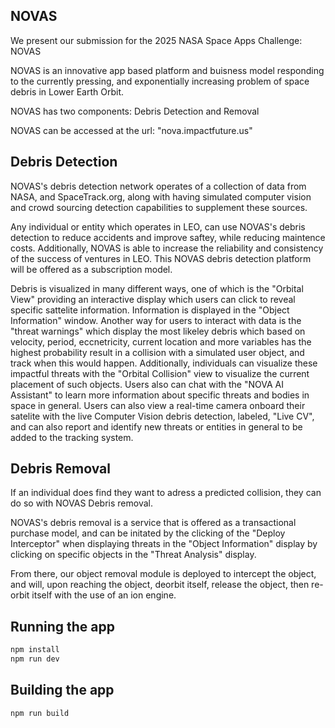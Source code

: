 
## NOVAS
We present our submission for the 2025 NASA Space Apps Challenge: NOVAS

NOVAS is an innovative app based platform and buisness model responding to the currently pressing, and exponentially increasing problem of space debris in Lower Earth Orbit.

NOVAS has two components: Debris Detection and Removal

NOVAS can be accessed at the url: "nova.impactfuture.us"

## Debris Detection

NOVAS's debris detection network operates of a collection of data from NASA, and SpaceTrack.org, along with having simulated computer vision and crowd sourcing detection capabilities to supplement these sources.

Any individual or entity which operates in LEO, can use NOVAS's debris detection to reduce accidents and improve saftey, while reducing maintence costs. Additionally, NOVAS is able to increase the reliability and consistency of the success of ventures in LEO. This NOVAS debris detection platform will be offered as a subscription model.

Debris is visualized in many different ways, one of which is the "Orbital View" providing an interactive display which users can click to reveal specific sattelite information. Information is displayed in the "Object Information" window.
Another way for users to interact with data is the "threat warnings" which display the most likeley debris which based on velocity, period, eccnetricity, current location and more variables has the highest probability result in a collision with a simulated user object, and track when this would happen.
Additionally, individuals can visualize these impactful threats with the "Orbital Collision" view to visualize the current placement of such objects.
Users also can chat with the "NOVA AI Assistant" to learn more information about specific threats and bodies in space in general.
Users can also view a real-time camera onboard their satelite with the live Computer Vision debris detection, labeled, "Live CV", and can also report and identify new threats or entities in general to be added to the tracking system.

## Debris Removal

If an individual does find they want to adress a predicted collision, they can do so with NOVAS Debris removal.

NOVAS's debris removal is a service that is offered as a transactional purchase model, and can be initated by the clicking of the "Deploy Interceptor" when displaying threats in the "Object Information" display by clicking on specific objects in the "Threat Analysis" display. 

From there, our object removal module is deployed to intercept the object, and will, upon reaching the object, deorbit itself, release the object, then re-orbit itself with the use of an ion engine.

## Running the app

```bash
npm install
npm run dev
```

## Building the app

```bash
npm run build
```
